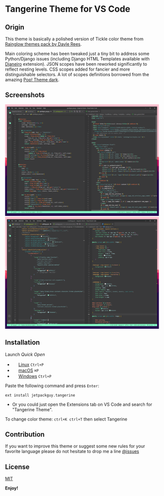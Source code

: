 # Tangerine Theme for VS Code
## Origin
This theme is basically a polished version of Tickle color theme from [Rainglow themes pack by Dayle Rees](https://github.com/rainglow/vscode).

Main coloring scheme has been tweaked just a tiny bit to address some Python/Django issues (including Django HTML Templates available with [Djaneiro](https://github.com/ScottBarkman/vscode-djaneiro) extension).
JSON scopes have been reworked significantly to reflect nesting levels. CSS scopes added for fancier and more distinguishable selectors. A lot of scopes definitions borrowed from the amazing [Pop! Theme dark](https://github.com/ArtisanByteCrafter/VSCodePopTheme).

## Screenshots
![Python and Django HTML](assets/py_html.png)
![JSON and CSS](assets/json_css.png)

## Installation

Launch *Quick Open*

  - <img src="https://www.kernel.org/theme/images/logos/favicon.png" width=16 height=16/> <a href="https://code.visualstudio.com/shortcuts/keyboard-shortcuts-linux.pdf">Linux</a> `Ctrl+P`
  - <img src="https://developer.apple.com/favicon.ico" width=16 height=16/> <a href="https://code.visualstudio.com/shortcuts/keyboard-shortcuts-macos.pdf">macOS</a> `⌘P`
  - <img src="https://www.microsoft.com/favicon.ico" width=16 height=16/> <a href="https://code.visualstudio.com/shortcuts/keyboard-shortcuts-windows.pdf">Windows</a> `Ctrl+P`

Paste the following command and press `Enter`:

```
ext install jetpackguy.tangerine
```

- Or you could just open the Extensions tab on VS Code and search for "Tangerine Theme".


To change color theme: `ctrl+K ctrl+T` then select Tangerine


## Contribution
If you want to improve this theme or suggest some new rules for your favorite language please do not hesitate to drop me a line [@issues](https://github.com/jetpackguy/tangerine-theme/issues)

## License
[MIT](https://github.com/jetpackguy/tangerine-theme/blob/master/LICENSE)

**Enjoy!**
